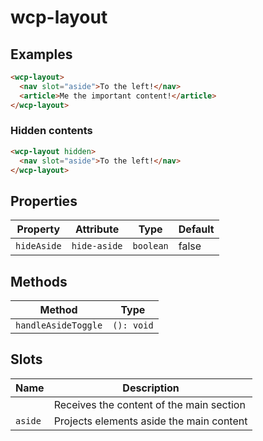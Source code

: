 # wcp-layout

## Examples

```html
<wcp-layout>
  <nav slot="aside">To the left!</nav>
  <article>Me the important content!</article>
</wcp-layout>
```

### Hidden contents

```html
<wcp-layout hidden>
  <nav slot="aside">To the left!</nav>
</wcp-layout>
```

## Properties

| Property    | Attribute    | Type      | Default |
|-------------|--------------|-----------|---------|
| `hideAside` | `hide-aside` | `boolean` | false   |

## Methods

| Method              | Type       |
|---------------------|------------|
| `handleAsideToggle` | `(): void` |

## Slots

| Name    | Description                              |
|---------|------------------------------------------|
|         | Receives the content of the main section |
| `aside` | Projects elements aside the main content |

